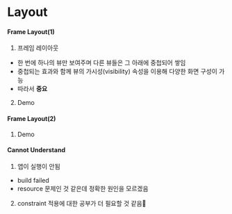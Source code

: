 # Layout

#### Frame Layout(1)
1. 프레임 레이아웃
  - 한 번에 하나의 뷰만 보여주며 다른 뷰들은 그 아래에 중첩되어 쌓임
  - 중첩되는 효과와 함께 뷰의 가시성(visibility) 속성을 이용해 다양한 화면 구성이 가능
  - 따라서 **중요**
2. Demo

#### Frame Layout(2)
1. Demo

#### Cannot Understand
1. 앱이 실행이 안됨
  - build failed
  - resource 문제인 것 같은데 정확한 원인을 모르겠음
2. constraint 적용에 대한 공부가 더 필요할 것 같음
